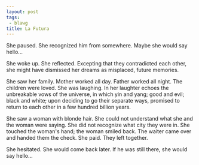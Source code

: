 ```yaml
---
layout: post
tags:
 - blawg
title: La Futura
---
```


She paused. She recognized him from somewhere. Maybe she would say hello...

She woke up. She reflected. Excepting that they contradicted each other, she might have dismissed her dreams as misplaced, future memories.

She saw her family. Mother worked all day. Father worked all night. The children were loved. She was laughing. In her laughter echoes the unbreakable vows of the universe, in which yin and yang; good and evil; black and white; upon deciding to go their separate ways, promised to return to each other in a few hundred billion years. 

She saw a woman with blonde hair. She could not understand what she and the woman were saying. She did not recognize what city they were in. She touched the woman's hand; the woman smiled back. The waiter came over and handed them the check. She paid. They left together.

She hesitated. She would come back later. If he was still there, she would say hello...
